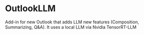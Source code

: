 # OutlookLLM
Add-in for new Outlook that adds LLM new features (Composition, Summarizing, Q&amp;A). It uses a local LLM via Nvidia TensorRT-LLM
